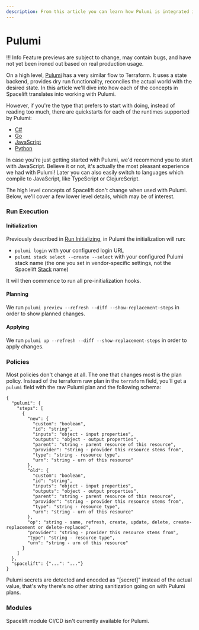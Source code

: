 ```yaml
---
description: From this article you can learn how Pulumi is integrated into Spacelift
---
```


# Pulumi

!!! Info
Feature previews are subject to change, may contain bugs, and have not yet been ironed out based on real production usage.


On a high level, [Pulumi](https://github.com/pulumi/pulumi) has a very similar flow to Terraform. It uses a state backend, provides dry run functionality, reconciles the actual world with the desired state. In this article we'll dive into how each of the concepts in Spacelift translates into working with Pulumi.

However, if you're the type that prefers to start with doing, instead of reading too much, there are quickstarts for each of the runtimes supported by Pulumi:

* [C#](getting-started/c-sharp.md)
* [Go](getting-started/golang.md)
* [JavaScript](getting-started/javascript.md)
* [Python](getting-started/python.md)

In case you're just getting started with Pulumi, we'd recommend you to start with JavaScript. Believe it or not, it's actually the most pleasant experience we had with Pulumi! Later you can also easily switch to languages which compile to JavaScript, like TypeScript or ClojureScript.

The high level concepts of Spacelift don't change when used with Pulumi. Below, we'll cover a few lower level details, which may be of interest.

### Run Execution

#### Initialization

Previously described in [Run Initializing](../../concepts/run/#initializing), in Pulumi the initialization will run:

* `pulumi login` with your configured login URL
* `pulumi stack select --create --select` with your configured Pulumi stack name (the one you set in vendor-specific settings, not the Spacelift [Stack](../../concepts/stack/) name)

It will then commence to run all pre-initialization hooks.

#### Planning

We run `pulumi preview --refresh --diff --show-replacement-steps` in order to show planned changes.

#### Applying

We run `pulumi up --refresh --diff --show-replacement-steps` in order to apply changes.

### Policies

Most policies don't change at all. The one that changes most is the plan policy. Instead of the terraform raw plan in the `terraform` field, you'll get a `pulumi` field with the raw Pulumi plan and the following schema:

```
{
  "pulumi": {
    "steps": [
      {
        "new": {
          "custom": "boolean",
          "id": "string",
          "inputs": "object - input properties",
          "outputs": "object - output properties",
          "parent": "string - parent resource of this resource",
          "provider": "string - provider this resource stems from",
          "type": "string - resource type",
          "urn": "string - urn of this resource"
        },
        "old": {
          "custom": "boolean",
          "id": "string",
          "inputs": "object - input properties",
          "outputs": "object - output properties",
          "parent": "string - parent resource of this resource",
          "provider": "string - provider this resource stems from",
          "type": "string - resource type",
          "urn": "string - urn of this resource"
        },
        "op": "string - same, refresh, create, update, delete, create-replacement or delete-replaced",
        "provider": "string - provider this resource stems from",
        "type": "string - resource type",
        "urn": "string - urn of this resource"
      }
    ]
  },
  "spacelift": {"...": "..."}
}
```

Pulumi secrets are detected and encoded as "\[secret]" instead of the actual value, that's why there's no other string sanitization going on with Pulumi plans.

### Modules

Spacelift module CI/CD isn't currently available for Pulumi.
